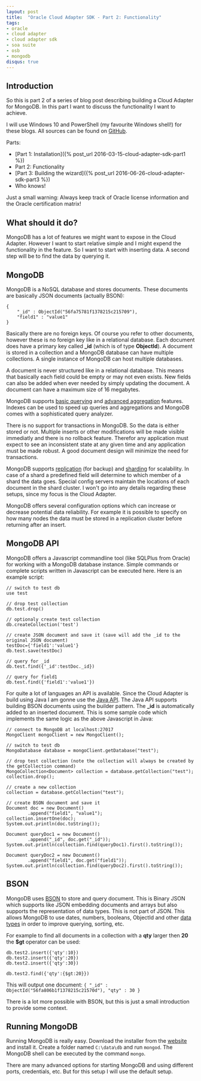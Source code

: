 ```yaml
---
layout: post
title:  "Oracle Cloud Adapter SDK - Part 2: Functionality"
tags:
- oracle
- cloud adapter
- cloud adapter sdk
- soa suite
- osb
- mongodb
disqus: true
---
```


## Introduction
So this is part 2 of a series of blog post describing building a Cloud Adapter for MongoDB. In this part I want to discuss the functionality I want to achieve.

I will use Windows 10 and PowerShell (my favourite Windows shell!) for these blogs. All sources can be found on [GitHub](https://github.com/ninckblokje/MongoDBCloudAdapter).

Parts:

- [Part 1: Installation]({% post_url 2016-03-15-cloud-adapter-sdk-part1 %})
- Part 2: Functionality
- [Part 3: Building the wizard]({% post_url 2016-06-26-cloud-adapter-sdk-part3 %})
- Who knows!

Just a small warning: Always keep track of Oracle license information and the Oracle certification matrix!

## What should it do?
MongoDB has a lot of features we might want to expose in the Cloud Adapter. However I want to start relative simple and I might expend the functionality in the feature. So I want to start with inserting data. A second step will be to find the data by querying it.

## MongoDB
MongoDB is a NoSQL database and stores documents. These documents are basically JSON documents (actually BSON):

    {
    	"_id" : ObjectId("56fa75781f1378215c215709"),
    	"field1" : "value1"
    }

Basically there are no foreign keys. Of course you refer to other documents, however these is no foreign key like in a relational database. Each document does have a primary key called **_id** (which is of type **ObjectId**). A document is stored in a collection and a MongoDB database can have multiple collections. A single instance of MongoDB can host multiple databases.

A document is never structured like in a relational database. This means that basically each field could be empty or may not even exists. New fields can also be added when ever needed by simply updating the document. A document can have a maximum size of 16 megabytes.

MongoDB supports [basic querying](https://docs.mongodb.org/manual/core/read-operations-introduction/) and [advanced aggregation](https://docs.mongodb.org/manual/aggregation/) features. Indexes can be used to speed up queries and aggregations and MongoDB comes with a sophisticated query analyzer.

There is no support for transactions in MongoDB. So the data is either stored or not. Multiple inserts or other modifications will be made visible immediatly and there is no rollback feature. Therefor any application must expect to see an inconsistent state at any given time and any application must be made robust. A good document design will minimize the need for transactions.

MongoDB supports [replication](https://docs.mongodb.org/manual/replication/) (for backup) and [sharding](https://docs.mongodb.org/manual/sharding/) for scalability. In case of a shard a predefined field will determine to which member of a shard the data goes. Special config servers maintain the locations of each document in the shard cluster. I won't go into any details regarding these setups, since my focus is the Cloud Adapter.

MongoDB offers several configuration options which can increase or decrease potential data reliability. For example it is possible to specify on how many nodes the data must be stored in a replication cluster before returning after an insert.

## MongoDB API
MongoDB offers a Javascript commandline tool (like SQLPlus from Oracle) for working with a MongoDB database instance. Simple commands or complete scripts written in Javascript can be executed here. Here is an example script:

    // switch to test db
    use test
    
    // drop test collection
    db.test.drop()
    
    // optionaly create test collection
    db.createCollection('test')
    
    // create JSON document and save it (save will add the _id to the original JSON document)
    testDoc={'field1':'value1'}
    db.test.save(testDoc)
    
    // query for _id
    db.test.find({'_id':testDoc._id})
    
    // query for field1
    db.test.find({'field1':'value1'})

For quite a lot of languages an API is available. Since the Cloud Adapter is build using Java I am gonne use the [Java API](https://docs.mongodb.org/ecosystem/drivers/java/). The Java API supports building BSON documents using the builder pattern. The **_id** is automatically added to an inserted document. This is some sample code which implements the same logic as the above Javascript in Java:

    // connect to MongoDB at localhost:27017
    MongoClient mongoClient = new MongoClient();
    
    // switch to test db
    MongoDatabase database = mongoClient.getDatabase("test");
    
    // drop test collection (note the collection will always be created by the getCollection command)
    MongoCollection<Document> collection = database.getCollection("test");
    collection.drop();
    
    // create a new collection
    collection = database.getCollection("test");
    
    // create BSON document and save it
    Document doc = new Document()
            .append("field1", "value1");
    collection.insertOne(doc);
    System.out.println(doc.toString());
    
    Document queryDoc1 = new Document()
            .append("_id", doc.get("_id"));
    System.out.println(collection.find(queryDoc1).first().toString());
    
    Document queryDoc2 = new Document()
            .append("field1", doc.get("field1"));
    System.out.println(collection.find(queryDoc2).first().toString());

## BSON

MongoDB uses [BSON](http://bsonspec.org/) to store and query document. This is Binary JSON which supports like JSON embedding documents and arrays but also supports the representation of data types. This is not part of JSON. This allows MongoDB to use dates, numbers, booleans, ObjectId and other [data types](https://docs.mongodb.org/manual/reference/bson-types/) in order to improve querying, sorting, etc.

For example to find all documents in a collection with a **qty** larger then **20** the **$gt** operator can be used:

    db.test2.insert({'qty':10})
    db.test2.insert({'qty':20})
    db.test2.insert({'qty':30})
    
    db.test2.find({'qty':{$gt:20}})

This will output one document: `{ "_id" : ObjectId("56fa806b1f1378215c21570d"), "qty" : 30 }`

There is a lot more possible with BSON, but this is just a small introduction to provide some context.

## Running MongoDB

Running MongoDB is really easy. Download the installer from the [website](https://www.mongodb.org/downloads#production) and install it. Create a folder named `C:\data\db` and run `mongod`. The MongoDB shell can be executed by the command `mongo`.

There are many advanced options for starting MongoDB and using different ports, credentials, etc. But for this setup I will use the default setup.